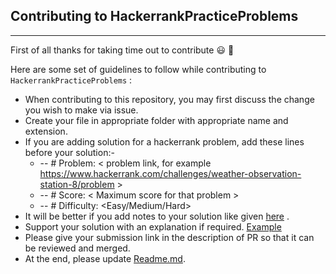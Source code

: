 ## Contributing to HackerrankPracticeProblems

---

First of all thanks for taking time out to contribute :smiley: :partying_face:

Here are some set of guidelines to follow while contributing to `HackerrankPracticeProblems` :

- When contributing to this repository, you may first discuss the change you wish to make via issue.
- Create your file in appropriate folder with appropriate name and extension.
- If you are adding solution for a hackerrank problem, add these lines before your solution:-
  - -- # Problem: < problem link, for example https://www.hackerrank.com/challenges/weather-observation-station-8/problem >
  - -- # Score: < Maximum score for that problem >
  - -- # Difficulty: <Easy/Medium/Hard>
- It will be better if you add notes to your solution like given [here](https://github.com/Riddhi9570/HackerrankPracticeProblems/blob/main/SQL/1.%20BASIC%20SELECT/13.%20Weather%20Observation%20Station%208.sql) .
- Support your solution with an explanation if required. [Example](https://github.com/Riddhi9570/HackerrankPracticeProblems/blob/main/SQL/1.%20BASIC%20SELECT/10.%20Weather%20Observation%20Station%205.sql)
- Please give your submission link in the description of PR so that it can be reviewed and merged.
- At the end, please update [Readme.md](https://github.com/Riddhi9570/HackerrankPracticeProblems/blob/main/README.md).

